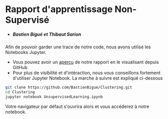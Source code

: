 # Rapport d'apprentissage Non-Supervisé
- ##### Bastien Bigué et Thibaut Sarion

Afin de pouvoir garder une trace de notre code, nous avons utilisé les Notebooks Jupyter.
- Vous pouvez avoir un [apercu](https://github.com/BastienBigue/Clustering/blob/master/UnsupervisedLearning.ipynb) de notre rapport en le visualisant depuis GitHub 
- Pour plus de visibilité et d'intéraction, nous vous conseillons fortement d'utiliser Jupyter Notebook. La marche à suivre est expliqué ci-dessous

```sh
git clone https://github.com/BastienBigue/Clustering.git
cd Clustering
jupyter notebook UnsupervisedLearning.ipynb
```
Votre navigateur par défaut s'ouvrira alors et vous accéderez à notre notebook. 


